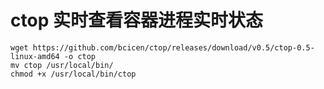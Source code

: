 # ctop 实时查看容器进程实时状态

```
wget https://github.com/bcicen/ctop/releases/download/v0.5/ctop-0.5-linux-amd64 -o ctop
mv ctop /usr/local/bin/
chmod +x /usr/local/bin/ctop
```
